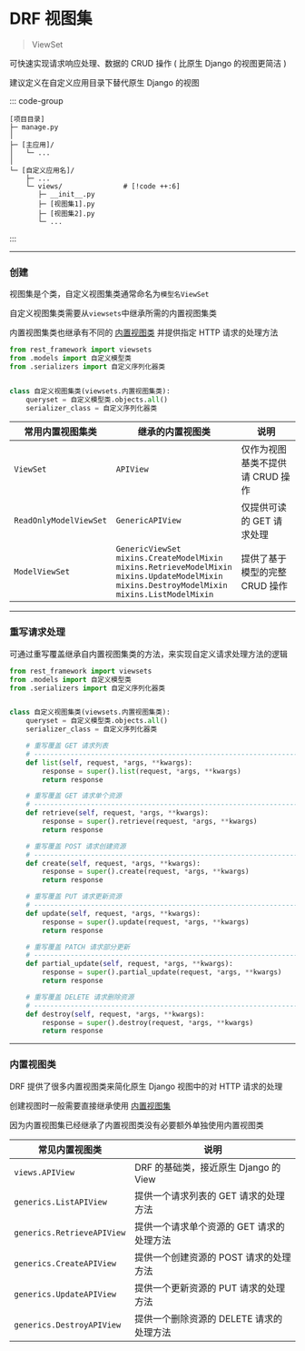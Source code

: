 # DRF 视图集

> ViewSet

可快速实现请求响应处理、数据的 CRUD 操作 ( 比原生 Django 的视图更简洁 )

建议定义在自定义应用目录下替代原生 Django 的视图

::: code-group

```[目录结构]
[项目目录]
├─ manage.py
│
├─ [主应用]/
│   └─ ...
│
└─ [自定义应用名]/
    ├─ ...
    └─ views/               # [!code ++:6]
       ├─ __init__.py
       ├─ [视图集1].py
       ├─ [视图集2].py
       └─ ...
```

:::

---

### 创建

视图集是个类，自定义视图集类通常命名为`模型名ViewSet`

自定义视图集类需要从`viewsets`中继承所需的内置视图集类

内置视图集类也继承有不同的 [内置视图类](#内置视图类) 并提供指定 HTTP 请求的处理方法

```py
from rest_framework import viewsets
from .models import 自定义模型类
from .serializers import 自定义序列化器类


class 自定义视图集类(viewsets.内置视图集类):
    queryset = 自定义模型类.objects.all()
    serializer_class = 自定义序列化器类
```

| 常用内置视图集类       | 继承的内置视图类                                                                                                                                                            | 说明                             |
| ---------------------- | --------------------------------------------------------------------------------------------------------------------------------------------------------------------------- | -------------------------------- |
| `ViewSet`              | `APIView`                                                                                                                                                                   | 仅作为视图基类不提供请 CRUD 操作 |
| `ReadOnlyModelViewSet` | `GenericAPIView`                                                                                                                                                            | 仅提供可读的 GET 请求处理        |
| `ModelViewSet`         | `GenericViewSet`<br/>`mixins.CreateModelMixin`<br/> `mixins.RetrieveModelMixin`<br/> `mixins.UpdateModelMixin`<br/> `mixins.DestroyModelMixin`<br/> `mixins.ListModelMixin` | 提供了基于模型的完整 CRUD 操作   |

---

### 重写请求处理

可通过重写覆盖继承自内置视图集类的方法，来实现自定义请求处理方法的逻辑

```py
from rest_framework import viewsets
from .models import 自定义模型类
from .serializers import 自定义序列化器类


class 自定义视图集类(viewsets.内置视图集类):
    queryset = 自定义模型类.objects.all()
    serializer_class = 自定义序列化器类

    # 重写覆盖 GET 请求列表
    # --------------------------------------------------------------------------------
    def list(self, request, *args, **kwargs):
        response = super().list(request, *args, **kwargs)
        return response

    # 重写覆盖 GET 请求单个资源
    # --------------------------------------------------------------------------------
    def retrieve(self, request, *args, **kwargs):
        response = super().retrieve(request, *args, **kwargs)
        return response

    # 重写覆盖 POST 请求创建资源
    # --------------------------------------------------------------------------------
    def create(self, request, *args, **kwargs):
        response = super().create(request, *args, **kwargs)
        return response

    # 重写覆盖 PUT 请求更新资源
    # --------------------------------------------------------------------------------
    def update(self, request, *args, **kwargs):
        response = super().update(request, *args, **kwargs)
        return response

    # 重写覆盖 PATCH 请求部分更新
    # --------------------------------------------------------------------------------
    def partial_update(self, request, *args, **kwargs):
        response = super().partial_update(request, *args, **kwargs)
        return response

    # 重写覆盖 DELETE 请求删除资源
    # --------------------------------------------------------------------------------
    def destroy(self, request, *args, **kwargs):
        response = super().destroy(request, *args, **kwargs)
        return response
```

---

### 内置视图类

DRF 提供了很多内置视图类来简化原生 Django 视图中的对 HTTP 请求的处理

创建视图时一般需要直接继承使用 [内置视图集](#视图集)

因为内置视图集已经继承了内置视图类没有必要额外单独使用内置视图类

| 常见内置视图类             | 说明                                      |
| -------------------------- | ----------------------------------------- |
| `views.APIView`            | DRF 的基础类，接近原生 Django 的 View     |
| `generics.ListAPIView`     | 提供一个请求列表的 GET 请求的处理方法     |
| `generics.RetrieveAPIView` | 提供一个请求单个资源的 GET 请求的处理方法 |
| `generics.CreateAPIView`   | 提供一个创建资源的 POST 请求的处理方法    |
| `generics.UpdateAPIView`   | 提供一个更新资源的 PUT 请求的处理方法     |
| `generics.DestroyAPIView`  | 提供一个删除资源的 DELETE 请求的处理方法  |
